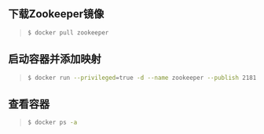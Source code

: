 ## 下载Zookeeper镜像

> ```bash
> $ docker pull zookeeper
> ```

## 启动容器并添加映射

> ```bash
> $ docker run --privileged=true -d --name zookeeper --publish 2181:2181 -d zookeeper:latest
> ```

## 查看容器

> ```bash
> $ docker ps -a
> ```

